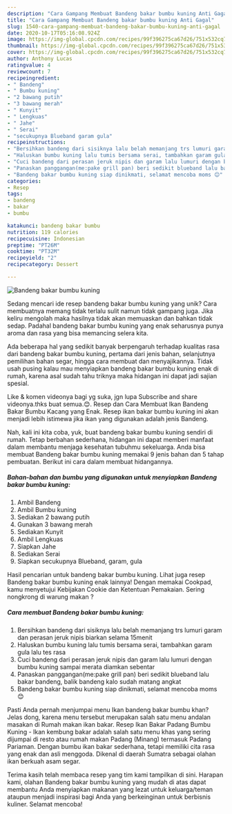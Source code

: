 ```yaml
---
description: "Cara Gampang Membuat Bandeng bakar bumbu kuning Anti Gagal"
title: "Cara Gampang Membuat Bandeng bakar bumbu kuning Anti Gagal"
slug: 1540-cara-gampang-membuat-bandeng-bakar-bumbu-kuning-anti-gagal
date: 2020-10-17T05:16:08.924Z
image: https://img-global.cpcdn.com/recipes/99f396275ca67d26/751x532cq70/bandeng-bakar-bumbu-kuning-foto-resep-utama.jpg
thumbnail: https://img-global.cpcdn.com/recipes/99f396275ca67d26/751x532cq70/bandeng-bakar-bumbu-kuning-foto-resep-utama.jpg
cover: https://img-global.cpcdn.com/recipes/99f396275ca67d26/751x532cq70/bandeng-bakar-bumbu-kuning-foto-resep-utama.jpg
author: Anthony Lucas
ratingvalue: 4
reviewcount: 7
recipeingredient:
- " Bandeng"
- " Bumbu kuning"
- "2 bawang putih"
- "3 bawang merah"
- " Kunyit"
- " Lengkuas"
- " Jahe"
- " Serai"
- "secukupnya Blueband garam gula"
recipeinstructions:
- "Bersihkan bandeng dari sisiknya lalu belah memanjang trs lumuri garam dan perasan jeruk nipis biarkan selama 15menit"
- "Haluskan bumbu kuning lalu tumis bersama serai, tambahkan garam gula lalu tes rasa"
- "Cuci bandeng dari perasan jeruk nipis dan garam lalu lumuri dengan bumbu kuning sampai merata diamkan sebentar"
- "Panaskan panggangan(me:pake grill pan) beri sedikit blueband lalu bakar bandeng, balik bandeng kalo sudah matang angkat"
- "Bandeng bakar bumbu kuning siap dinikmati, selamat mencoba moms 😊"
categories:
- Resep
tags:
- bandeng
- bakar
- bumbu

katakunci: bandeng bakar bumbu 
nutrition: 119 calories
recipecuisine: Indonesian
preptime: "PT26M"
cooktime: "PT32M"
recipeyield: "2"
recipecategory: Dessert

---
```



![Bandeng bakar bumbu kuning](https://img-global.cpcdn.com/recipes/99f396275ca67d26/751x532cq70/bandeng-bakar-bumbu-kuning-foto-resep-utama.jpg)

Sedang mencari ide resep bandeng bakar bumbu kuning yang unik? Cara membuatnya memang tidak terlalu sulit namun tidak gampang juga. Jika keliru mengolah maka hasilnya tidak akan memuaskan dan bahkan tidak sedap. Padahal bandeng bakar bumbu kuning yang enak seharusnya punya aroma dan rasa yang bisa memancing selera kita.

Ada beberapa hal yang sedikit banyak berpengaruh terhadap kualitas rasa dari bandeng bakar bumbu kuning, pertama dari jenis bahan, selanjutnya pemilihan bahan segar, hingga cara membuat dan menyajikannya. Tidak usah pusing kalau mau menyiapkan bandeng bakar bumbu kuning enak di rumah, karena asal sudah tahu triknya maka hidangan ini dapat jadi sajian spesial.

Like &amp; komen videonya bagi yg suka, jgn lupa Subscribe and share videonya.thks buat semua.😊. Resep dan Cara Membuat Ikan Bandeng Bakar Bumbu Kacang yang Enak. Resep ikan bakar bumbu kuning ini akan menjadi lebih istimewa jika ikan yang digunakan adalah jenis Bandeng.


Nah, kali ini kita coba, yuk, buat bandeng bakar bumbu kuning sendiri di rumah. Tetap berbahan sederhana, hidangan ini dapat memberi manfaat dalam membantu menjaga kesehatan tubuhmu sekeluarga. Anda bisa membuat Bandeng bakar bumbu kuning memakai 9 jenis bahan dan 5 tahap pembuatan. Berikut ini cara dalam membuat hidangannya.

<!--inarticleads1-->

##### Bahan-bahan dan bumbu yang digunakan untuk menyiapkan Bandeng bakar bumbu kuning:

1. Ambil  Bandeng
1. Ambil  Bumbu kuning
1. Sediakan 2 bawang putih
1. Gunakan 3 bawang merah
1. Sediakan  Kunyit
1. Ambil  Lengkuas
1. Siapkan  Jahe
1. Sediakan  Serai
1. Siapkan secukupnya Blueband, garam, gula


Hasil pencarian untuk bandeng bakar bumbu kuning. Lihat juga resep Bandeng bakar bumbu kuning enak lainnya! Dengan memakai Cookpad, kamu menyetujui Kebijakan Cookie dan Ketentuan Pemakaian. Sering nongkrong di warung makan ? 

<!--inarticleads2-->

##### Cara membuat Bandeng bakar bumbu kuning:

1. Bersihkan bandeng dari sisiknya lalu belah memanjang trs lumuri garam dan perasan jeruk nipis biarkan selama 15menit
1. Haluskan bumbu kuning lalu tumis bersama serai, tambahkan garam gula lalu tes rasa
1. Cuci bandeng dari perasan jeruk nipis dan garam lalu lumuri dengan bumbu kuning sampai merata diamkan sebentar
1. Panaskan panggangan(me:pake grill pan) beri sedikit blueband lalu bakar bandeng, balik bandeng kalo sudah matang angkat
1. Bandeng bakar bumbu kuning siap dinikmati, selamat mencoba moms 😊


Pasti Anda pernah menjumpai menu Ikan bandeng bakar bumbu khan? Jelas dong, karena menu tersebut merupakan salah satu menu andalan masakan di Rumah makan ikan bakar. Resep Ikan Bakar Padang Bumbu Kuning - Ikan kembung bakar adalah salah satu menu khas yang sering dijumpai di resto atau rumah makan Padang (Minang) termasuk Padang Pariaman. Dengan bumbu ikan bakar sederhana, tetapi memiliki cita rasa yang enak dan asli menggoda. Dikenal di daerah Sumatra sebagai olahan ikan berkuah asam segar. 

Terima kasih telah membaca resep yang tim kami tampilkan di sini. Harapan kami, olahan Bandeng bakar bumbu kuning yang mudah di atas dapat membantu Anda menyiapkan makanan yang lezat untuk keluarga/teman ataupun menjadi inspirasi bagi Anda yang berkeinginan untuk berbisnis kuliner. Selamat mencoba!
